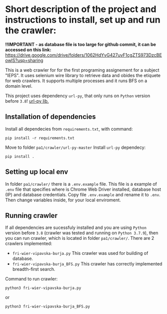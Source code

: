 # Short description of the project and instructions to install, set up and run the crawler:

**!!IMPORTANT - as database file is too large for github commit, it can be accessed on this link:**
https://drive.google.com/drive/folders/1062HdYvG427uvF1cgZTS973DzcBEowlS?usp=sharing


This is a web crawler for for the first programing assignement for a subject "IEPS".
It uses selenium wire library to retrieve data and obides the etiquete for web crawlers.
It supports multiple processes and it runs BFS on a domain level.

This project uses dependency `url-py`, that only runs on `Python` version before `3.8`!
[url-py lib.](https://github.com/seomoz/url-py)

## Installation of dependencies

Install all dependecies from `requirements.txt`, with command:
```
pip install -r requirements.txt
```
Move to folder `pa1/crawler/url-py-master`
Install `url-py` dependecy:
```
pip install .
```

## Setting up local env

In folder `pa1/crawler/` there is a `.env.example` file.
This file is a example of `.env` file that specifies where is Chrome Web Driver installed, database host (IP) and database credentials.
Copy file `.env.example` and rename it to `.env`. Then change variables inside, for your local enviroment.

## Running crawler

If all dependencies are sucessfuly installed and you are using `Python` version before `3.8` (crawler was tested and running on `Python 3.7.9`), then you can run crawler, which is located in folder `pa1/crawler/`.
There are 2 crawlers implemented:
- `fri-wier-vipavska-burja.py` This crawler was used for building of database.
- `fri-wier-vipavska-burja_BFS.py` This crawler has correctly implemented breadth-first search.

Command to run crawler:
```
python3 fri-wier-vipavska-burja.py
```
or
```
python3 fri-wier-vipavska-burja_BFS.py
```
